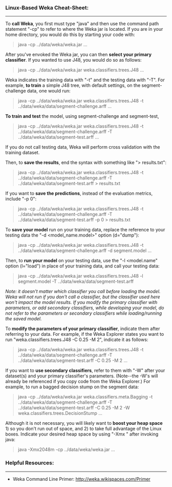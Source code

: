 ### Linux-Based Weka Cheat-Sheet:
---
To **call Weka**, you first must type "java" and then use the command path statement "-cp" to refer to where the Weka jar is located.  If you are in your home directory, you would do this by starting your code with:

> java -cp ../data/weka/weka.jar <classifiers> <data> ...

After you've envoked the Weka jar, you can then **select your primary classifier**.  If you wanted to use J48, you would do so as follows:

> java -cp ../data/weka/weka.jar weka.classifiers.trees.J48 <data> ...

Weka indicates the training data with "-t" and the testing data with "-T".  For example, **to train** a simple J48 tree, with default settings, on the segment-challenge data, one would run:

> java -cp ../data/weka/weka.jar weka.classifiers.trees.J48 -t ../data/weka/data/segment-challenge.arff ...

**To train and test** the model, using segment-challenge and segment-test,

> java -cp ../data/weka/weka.jar weka.classifiers.trees.J48 -t ../data/weka/data/segment-challenge.arff -T ../data/weka/data/segment-test.arff ...

If you do not call testing data, Weka will perform cross validation with the training dataset.

Then, to **save the results**, end the syntax with something like "> results.txt":

> java -cp ../data/weka/weka.jar weka.classifiers.trees.J48 -t ../data/weka/data/segment-challenge.arff -T ../data/weka/data/segment-test.arff > results.txt

If you want to **save the predictions**, instead of the evaluation metrics, include "-p 0":

> java -cp ../data/weka/weka.jar weka.classifiers.trees.J48 -t ../data/weka/data/segment-challenge.arff -T ../data/weka/data/segment-test.arff -p 0 > results.txt

To **save your model** run on your training data, replace the reference to your testing data the "-d <model_name.model>" option (d="dump"):

> java -cp ../data/weka/weka.jar weka.classifiers.trees.J48 -t ../data/weka/data/segment-challenge.arff -d segment.model ...

Then, to **run your model** on your testing data, use the "-l <model.name" option (l="load") in place of your training data, and call your testing data:

> java -cp ../data/weka/weka.jar weka.classifiers.trees.J48 -l segment.model -T ../data/weka/data/segment-test.arff

_Note: it doesn't matter which classifier you call before loading the model.  Weka will not run if you don't call a classifier, but the classifier used here won't impact the model results.  If you modify the primary classifier with parameters, or add secondary classifiers, while developing your model, do not refer to the parameters or secondary classifiers while loading/running the saved model._

To **modify the parameters of your primary classifier**, indicate them after referring to your data.  For example, if the Weka Explorer states you want to run "weka.classifiers.trees.J48 -C 0.25 -M 2", indicate it as follows:

> java -cp ../data/weka/weka.jar weka.classifiers.trees.J48 -t ../data/weka/data/segment-challenge.arff -T ../data/weka/data/segment-test.arff -C 0.25 -M 2 ...

If you want to **use secondary classifiers**, refer to them with "-W" after your dataset(s) and your primary classifier's parameters.  (Note--the -W's will already be referenced if you copy code from the Weka Explorer.) For example, to run a bagged decision stump on the segment data: 

> java -cp ../data/weka/weka.jar weka.classifiers.meta.Bagging -t ../data/weka/data/segment-challenge.arff -T ../data/weka/data/segment-test.arff -C 0.25 -M 2 -W weka.classifiers.trees.DecisionStump ...

Although it is not necessary, you will likely want to **boost your heap space** 1) so you don't run out of space, and 2) to take full advantage of the Linux boxes. Indicate your desired heap space by using "-Xmx <desired heap space>" after invoking java:

> java -Xmx2048m -cp ../data/weka/weka.jar <classifiers> <data> ...

### Helpful Resources:
---
* Weka Command Line Primer: http://weka.wikispaces.com/Primer
